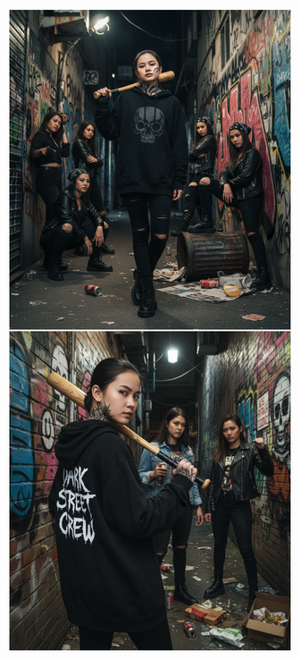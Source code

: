![Screenshot_Grid 1](https://github.com/larenvahis/myphoto/blob/main/tantri4.png)
![Screenshot_Grid 2](https://github.com/larenvahis/myphoto/blob/main/tantri6.png)
